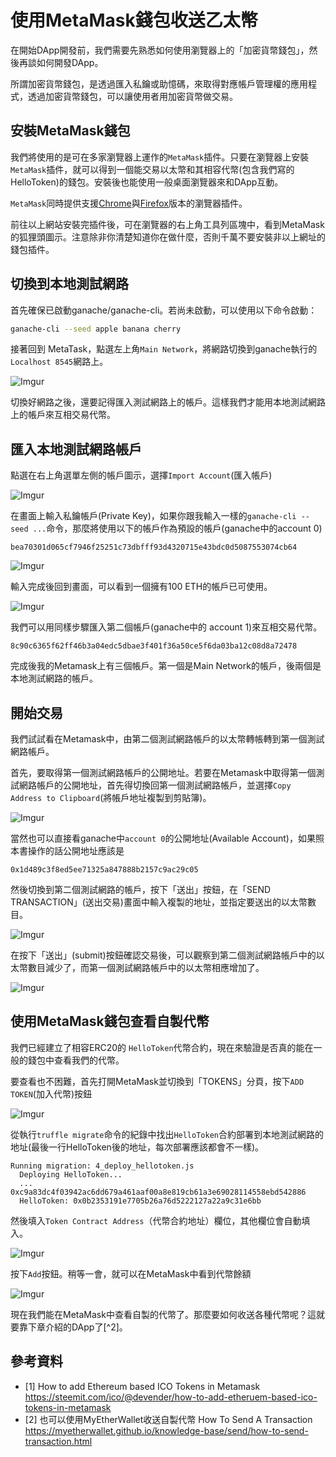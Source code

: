 # 使用MetaMask錢包收送乙太幣

在開始DApp開發前，我們需要先熟悉如何使用瀏覽器上的「加密貨幣錢包」，然後再談如何開發DApp。

所謂加密貨幣錢包，是透過匯入私鑰或助憶碼，來取得對應帳戶管理權的應用程式，透過加密貨幣錢包，可以讓使用者用加密貨幣做交易。

## 安裝MetaMask錢包

我們將使用的是可在多家瀏覽器上運作的`MetaMask`插件。只要在瀏覽器上安裝`MetaMask`插件，就可以得到一個能交易以太幣和其相容代幣(包含我們寫的HelloToken)的錢包。安裝後也能使用一般桌面瀏覽器來和DApp互動。

`MetaMask`同時提供支援[Chrome](https://chrome.google.com/webstore/detail/metamask/nkbihfbeogaeaoehlefnkodbefgpgknn)與[Firefox](https://addons.mozilla.org/en-US/firefox/addon/ether-metamask/)版本的瀏覽器插件。

前往以上網站安裝完插件後，可在瀏覽器的右上角工具列區塊中，看到MetaMask的狐狸頭圖示。注意除非你清楚知道你在做什麼，否則千萬不要安裝非以上網址的錢包插件。

## 切換到本地測試網路

首先確保已啟動ganache/ganache-cli。若尚未啟動，可以使用以下命令啟動：

```sh
ganache-cli --seed apple banana cherry
```

接著回到 MetaTask，點選左上角`Main Network`，將網路切換到ganache執行的`Localhost 8545`網路上。

![Imgur](https://i.imgur.com/32rikcB.png)

切換好網路之後，還要記得匯入測試網路上的帳戶。這樣我們才能用本地測試網路上的帳戶來互相交易代幣。

## 匯入本地測試網路帳戶

點選在右上角選單左側的帳戶圖示，選擇`Import Account`(匯入帳戶)

![Imgur](https://i.imgur.com/0aY0n1s.png)

在畫面上輸入私鑰帳戶(Private Key)，如果你跟我輸入一樣的`ganache-cli --seed ...`命令，那麼將使用以下的帳戶作為預設的帳戶(ganache中的account 0)

```
bea70301d065cf7946f25251c73dbfff93d4320715e43bdc0d5087553074cb64
```

![Imgur](https://i.imgur.com/ZBBVDMF.png)

輸入完成後回到畫面，可以看到一個擁有100 ETH的帳戶已可使用。

![Imgur](https://i.imgur.com/uwKB3tD.png)

我們可以用同樣步驟匯入第二個帳戶(ganache中的 account 1)來互相交易代幣。

```
8c90c6365f62ff46b3a04edc5dbae3f401f36a50ce5f6da03ba12c08d8a72478
```

完成後我的Metamask上有三個帳戶。第一個是Main Network的帳戶，後兩個是本地測試網路的帳戶。

## 開始交易

我們試試看在Metamask中，由第二個測試網路帳戶的以太幣轉帳轉到第一個測試網路帳戶。

首先，要取得第一個測試網路帳戶的公開地址。若要在Metamask中取得第一個測試網路帳戶的公開地址，首先得切換回第一個測試網路帳戶，並選擇`Copy Address to Clipboard`(將帳戶地址複製到剪貼簿)。

![Imgur](https://i.imgur.com/gbihVdp.png)

當然也可以直接看ganache中`account 0`的公開地址(Available Account)，如果照本書操作的話公開地址應該是

```
0x1d489c3f8ed5ee71325a847888b2157c9ac29c05
```

然後切換到第二個測試網路的帳戶，按下「送出」按鈕，在「SEND TRANSACTION」(送出交易)畫面中輸入複製的地址，並指定要送出的以太幣數目。

![Imgur](https://i.imgur.com/Hwuqzj5.png)

在按下「送出」(submit)按鈕確認交易後，可以觀察到第二個測試網路帳戶中的以太幣數目減少了，而第一個測試網路帳戶中的以太幣相應增加了。

![Imgur](https://i.imgur.com/H2dix6h.png)

## 使用MetaMask錢包查看自製代幣

我們已經建立了相容ERC20的 `HelloToken`代幣合約，現在來驗證是否真的能在一般的錢包中查看我們的代幣。

要查看也不困難，首先打開MetaMask並切換到「TOKENS」分頁，按下`ADD TOKEN`(加入代幣)按鈕

![Imgur](https://i.imgur.com/8tOA5Fu.png)

從執行`truffle migrate`命令的紀錄中找出`HelloToken`合約部署到本地測試網路的地址(最後一行HelloToken後的地址，每次部署應該都會不一樣)。

```
Running migration: 4_deploy_hellotoken.js
  Deploying HelloToken...
  ... 0xc9a83dc4f03942ac6dd679a461aaf00a8e819cb61a3e69028114558ebd542886
  HelloToken: 0x0b2353191e7705b26a76d5222127a22a9c31e6bb
```

然後填入`Token Contract Address`（代幣合約地址）欄位，其他欄位會自動填入。

![Imgur](https://i.imgur.com/vlCrhIz.png)

按下`Add`按鈕。稍等一會，就可以在MetaMask中看到代幣餘額

![Imgur](https://i.imgur.com/cZD3rF5.png)

現在我們能在MetaMask中查看自製的代幣了。那麼要如何收送各種代幣呢？這就要靠下章介紹的DApp了[^2]。

## 參考資料

* [1] How to add Ethereum based ICO Tokens in Metamask https://steemit.com/ico/@devender/how-to-add-etheruem-based-ico-tokens-in-metamask
* [2] 也可以使用MyEtherWallet收送自製代幣 How To Send A Transaction https://myetherwallet.github.io/knowledge-base/send/how-to-send-transaction.html
